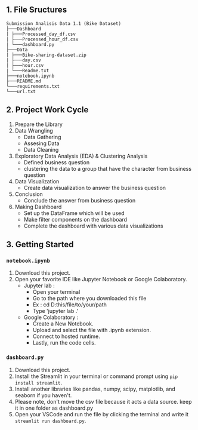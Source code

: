 ## 1. File Sructures
```
Submission Analisis Data 1.1 (Bike Dataset)
├───Dashboard
| ├───Processed_day_df.csv
| ├───Processed_hour_df.csv
| └───dashboard.py
├───Data
| ├───Bike-sharing-dataset.zip
| ├───day.csv
| ├───hour.csv
| └───Readme.txt
├───notebook.ipynb
├───README.md
└───requirements.txt
└───url.txt
```
## 2. Project Work Cycle
1. Prepare the Library
2. Data Wrangling
   - Data Gathering
   - Assesing Data
   - Data Cleaning
2. Exploratory Data Analysis (EDA) & Clustering Analysis
   - Defined business question 
   - clustering the data to a group that have the character from business question
4. Data Visualization
   - Create data visualization to answer the business question
6. Conclusion
   - Conclude the answer from business question
8. Making Dashboard
   - Set up the DataFrame which will be used
   - Make filter components on the dashboard
   - Complete the dashboard with various data visualizations
  
## 3. Getting Started
### `notebook.ipynb`
1. Download this project.
2. Open your favorite IDE like Jupyter Notebook or Google Colaboratory.
   - Jupyter lab :
     - Open your terminal
     - Go to the path where you downloaded this file
     - Ex : cd D:this/file/to/your/path
     - Type 'jupyter lab .'
   - Google Colaboratory :
     - Create a New Notebook.
     - Upload and select the file with .ipynb extension.
     - Connect to hosted runtime.
     - Lastly, run the code cells.

### `dashboard.py`
1. Download this project.
2. Install the Streamlit in your terminal or command prompt using `pip install streamlit`.
3. Install another libraries like pandas, numpy, scipy, matplotlib, and seaborn if you haven't.
4. Please note, don't move the csv file because it acts a data source. keep it in one folder as dashboard.py
5. Open your VSCode and run the file by clicking the terminal and write it `streamlit run dashboard.py`.
